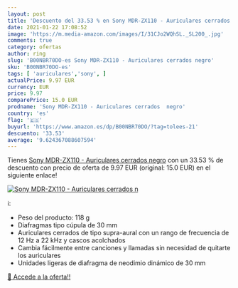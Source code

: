 ```yaml
---
layout: post
title: 'Descuento del 33.53 % en Sony MDR-ZX110 - Auriculares cerrados  n'
date: 2021-01-22 17:08:52
image: 'https://m.media-amazon.com/images/I/31CJo2WQhSL._SL200_.jpg'
comments: true
category: ofertas
author: ring
slug: 'B00NBR70DO-es Sony MDR-ZX110 - Auriculares cerrados negro'
sku: 'B00NBR70DO-es'
tags: [ 'auriculares','sony', ]
actualPrice: 9.97 EUR
currency: EUR
price: 9.97
comparePrice: 15.0 EUR
prodname: 'Sony MDR-ZX110 - Auriculares cerrados  negro'
country: 'es'
flag: '🇪🇸'
buyurl: 'https://www.amazon.es/dp/B00NBR70DO/?tag=tolees-21'
descuento: '33.53'
average: '9.624367088607594'
---
```


Tienes [Sony MDR-ZX110 - Auriculares cerrados  negro](https://www.amazon.es/dp/B00NBR70DO/?tag=tolees-21) con un 33.53 % de descuento con precio de oferta de 9.97 EUR (original: 15.0 EUR) en el siguiente enlace!

[![Sony MDR-ZX110 - Auriculares cerrados  n](https://m.media-amazon.com/images/I/31CJo2WQhSL._SL200_.jpg)](https://www.amazon.es/dp/B00NBR70DO/?tag=tolees-21)

ℹ️:

- Peso del producto: 118 g
- Diafragmas tipo cúpula de 30 mm
- Auriculares cerrados de tipo supra-aural con un rango de frecuencia de 12 Hz a 22 kHz y cascos acolchados
- Cambia fácilmente entre canciones y llamadas sin necesidad de quitarte los auriculares
- Unidades ligeras de diafragma de neodimio dinámico de 30 mm

[🛒 Accede a la oferta!!](https://www.amazon.es/dp/B00NBR70DO/?tag=tolees-21)
